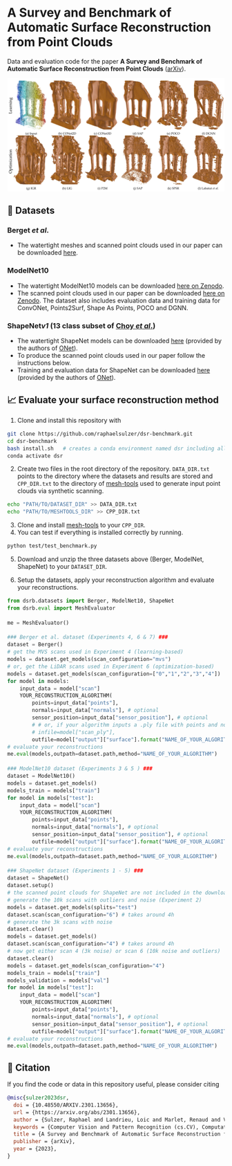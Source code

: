 # A Survey and Benchmark of Automatic Surface Reconstruction from Point Clouds

Data and evaluation code for the paper **A Survey and Benchmark of Automatic Surface Reconstruction from Point Clouds** ([arXiv](https://arxiv.org/abs/2301.13656)).

![alt text](teaser.png)


## :floppy_disk: Datasets

### Berget *et al*.

- The watertight meshes and scanned point clouds used in our paper can be downloaded [here](https://drive.google.com/file/d/18usEYyY0A1KqbVdbwu7QDA2rH-UNRdsj/view?usp=sharing).


### ModelNet10

- The watertight ModelNet10 models can be downloaded [here on Zenodo](https://zenodo.org/record/5920479#.YflZilvMLIE).
- The scanned point clouds used in our paper can be downloaded
[here on Zenodo](https://zenodo.org/record/5940164#.YflZolvMLIE). The dataset also includes evaluation data and training
data for ConvONet, Points2Surf, Shape As Points, POCO and DGNN.

### ShapeNet*v1* (13 class subset of [Choy *et al*.](https://arxiv.org/abs/1604.00449))

- The watertight ShapeNet models can be downloaded [here](https://s3.eu-central-1.amazonaws.com/avg-projects/occupancy_networks/data/watertight.zip) (provided by the authors of [ONet](https://arxiv.org/abs/1812.03828)).
- To produce the scanned point clouds used in our paper follow the instructions below.
- Training and evaluation data for ShapeNet can be downloaded [here](https://s3.eu-central-1.amazonaws.com/avg-projects/occupancy_networks/data/dataset_small_v1.1.zip) (provided by the authors of [ONet](https://arxiv.org/abs/1812.03828)).


## :chart_with_upwards_trend: Evaluate your surface reconstruction method

1) Clone and install this repository with
```bash
git clone https://github.com/raphaelsulzer/dsr-benchmark.git
cd dsr-benchmark
bash install.sh   # creates a conda environment named dsr including all necessary python dependencies
conda activate dsr
```
2) Create two files in the root directory of the repository.
`DATA_DIR.txt` points to the directory where the datasets and results are stored
and `CPP_DIR.txt` to the directory of [mesh-tools](https://github.com/raphaelsulzer/mesh-tools) used to generate
input point clouds via synthetic scanning.

```bash
echo "PATH/TO/DATASET_DIR" >> DATA_DIR.txt
echo "PATH/TO/MESHTOOLS_DIR" >> CPP_DIR.txt
```

3) Clone and install [mesh-tools](https://github.com/raphaelsulzer/mesh-tools) to your `CPP_DIR`.
4) You can test if everything is installed correctly by running.

```bash
python test/test_benchmark.py
```


5) Download and unzip the three datasets above (Berger, ModelNet, ShapeNet) to your `DATASET_DIR`.

6) Setup the datasets, apply your reconstruction algorithm and evaluate your reconstructions.

```python
from dsrb.datasets import Berger, ModelNet10, ShapeNet
from dsrb.eval import MeshEvaluator

me = MeshEvaluator()

### Berger et al. dataset (Experiments 4, 6 & 7) ###
dataset = Berger()
# get the MVS scans used in Experiment 4 (learning-based)
models = dataset.get_models(scan_configuration="mvs")
# or, get the LiDAR scans used in Experiment 6 (optimization-based)
models = dataset.get_models(scan_configuration=["0","1","2","3","4"])
for model in models:
    input_data = model["scan"]
    YOUR_RECONSTRUCTION_ALGORITHM(
        points=input_data["points"],
        normals=input_data["normals"], # optional
        sensor_position=input_data["sensor_position"], # optional
        # # or, if your algorithm inputs a .ply file with points and normals
        # infile=model["scan_ply"],
        outfile=model["output"]["surface"].format("NAME_OF_YOUR_ALGORITHM"))
# evaluate your reconstructions 
me.eval(models,outpath=dataset.path,method="NAME_OF_YOUR_ALGORITHM")

### ModelNet10 dataset (Experiments 3 & 5 ) ###
dataset = ModelNet10()
models = dataset.get_models()
models_train = models["train"]
for model in models["test"]:
    input_data = model["scan"]
    YOUR_RECONSTRUCTION_ALGORITHM(
        points=input_data["points"],
        normals=input_data["normals"], # optional
        sensor_position=input_data["sensor_position"], # optional
        outfile=model["output"]["surface"].format("NAME_OF_YOUR_ALGORITHM"))
# evaluate your reconstructions
me.eval(models,outpath=dataset.path,method="NAME_OF_YOUR_ALGORITHM")

### ShapeNet dataset (Experiments 1 - 5) ###
dataset = ShapeNet()
dataset.setup()
# the scanned point clouds for ShapeNet are not included in the downloaded dataset
# generate the 10k scans with outliers and noise (Experiment 2) 
models = dataset.get_models(splits="test")
dataset.scan(scan_configuration="6") # takes around 4h
# generate the 3k scans with noise
dataset.clear()
models = dataset.get_models()
dataset.scan(scan_configuration="4") # takes around 4h
# now get either scan 4 (3k noise) or scan 6 (10k noise and outliers)
dataset.clear()
models = dataset.get_models(scan_configuration="4")
models_train = models["train"]
models_validation = models["val"]
for model in models["test"]:
    input_data = model["scan"]
    YOUR_RECONSTRUCTION_ALGORITHM(
        points=input_data["points"],
        normals=input_data["normals"], # optional
        sensor_position=input_data["sensor_position"], # optional
        outfile=model["output"]["surface"].format("NAME_OF_YOUR_ALGORITHM"))
# evaluate your reconstructions
me.eval(models,outpath=dataset.path,method="NAME_OF_YOUR_ALGORITHM")
```




## :book: Citation

If you find the code or data in this repository useful, please consider citing

```bibtex
@misc{sulzer2023dsr,
  doi = {10.48550/ARXIV.2301.13656},
  url = {https://arxiv.org/abs/2301.13656},
  author = {Sulzer, Raphael and Landrieu, Loic and Marlet, Renaud and Vallet, Bruno},
  keywords = {Computer Vision and Pattern Recognition (cs.CV), Computational Geometry (cs.CG), FOS: Computer and information sciences, FOS: Computer and information sciences},
  title = {A Survey and Benchmark of Automatic Surface Reconstruction from Point Clouds},
  publisher = {arXiv},
  year = {2023},
}
```